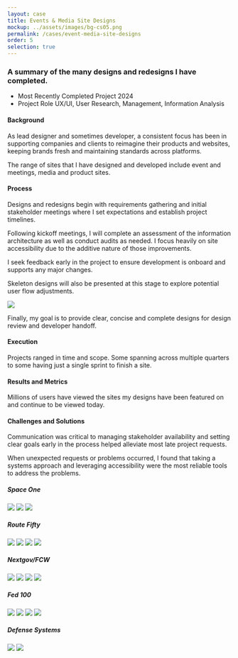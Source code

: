 ```yaml
---
layout: case
title: Events & Media Site Designs
mockup: ../assets/images/bg-cs05.png
permalink: /cases/event-media-site-designs
order: 5
selection: true
---
```



<div class="readingcontainer">
<h3>A summary of the many designs and redesigns I have completed.</h3>

<ul class="projectdetails">
	<li>Most Recently Completed Project <span>2024</span></li>
	<li>Project Role <span>UX/UI, User Research, Management, Information Analysis</span></li>
</ul>

<h4>Background</h4>
<p>As lead designer and sometimes developer, a consistent focus has been in supporting companies and clients to reimagine their products and websites, keeping brands fresh and maintaining standards across platforms.</p>
	
<p>The range of sites that I have designed and developed include event and meetings, media and product sites.</p>

<h4>Process</h4>
<p>Designs and redesigns begin with requirements gathering and initial stakeholder meetings where I set expectations and establish project timelines.</p>

	
<p>Following kickoff meetings, I will complete an assessment of the information architecture as well as conduct audits as needed. I focus heavily on site accessibility due to the additive nature of those improvements.</p>
	
<p>I seek feedback early in the project to ensure development is onboard and supports any major changes.</p>
	
<p>Skeleton designs will also be presented at this stage to explore potential user flow adjustments.</p>

<img src="../assets/images/cs03-19.png" />
	
<p>Finally, my goal is to provide clear, concise and complete designs for design review and developer handoff.</p>


<h4>Execution</h4>
<p>Projects ranged in time and scope. Some spanning across multiple quarters to some having just a single sprint to finish a site.</p>

<h4>Results and Metrics</h4>
<p>Millions of users have viewed the sites my designs have been featured on and continue to be viewed today.</p>

<h4>Challenges and Solutions</h4>
<p>Communication was critical to managing stakeholder availability and setting clear goals early in the process helped alleviate most late project requests.</p>
<p>When unexpected requests or problems occurred, I found that taking a systems approach and leveraging accessibility were the most reliable tools to address the problems.</p>

<h5>Space One</h5>
<img src="../assets/images/cs03-01-so.jpeg" />
<img src="../assets/images/cs03-02-so.jpeg" />
<img src="../assets/images/cs03-03-so.png" />


<h5>Route Fifty</h5>
<img src="../assets/images/cs03-04-r50.jpeg" />
<img src="../assets/images/cs03-05-r50.jpeg" />
<img src="../assets/images/cs03-06-r50.jpeg" />
<img src="../assets/images/cs03-08-r50.jpeg" />


<h5>Nextgov/FCW</h5>
<img src="../assets/images/cs03-12-ng.jpeg" />
<img src="../assets/images/cs03-09-ng.jpeg" />
<img src="../assets/images/cs03-10-ng.jpeg" />
<img src="../assets/images/cs03-11-ng.jpeg" />


<h5>Fed 100</h5>
<img src="../assets/images/cs03-13.jpeg" />
<img src="../assets/images/cs03-16.jpeg" />
<img src="../assets/images/cs03-14.jpeg" />
<img src="../assets/images/cs03-15.jpeg" />

<h5>Defense Systems</h5>
<img src="../assets/images/cs03-17.jpeg" />
<img src="../assets/images/cs03-18.png" />

</div>
